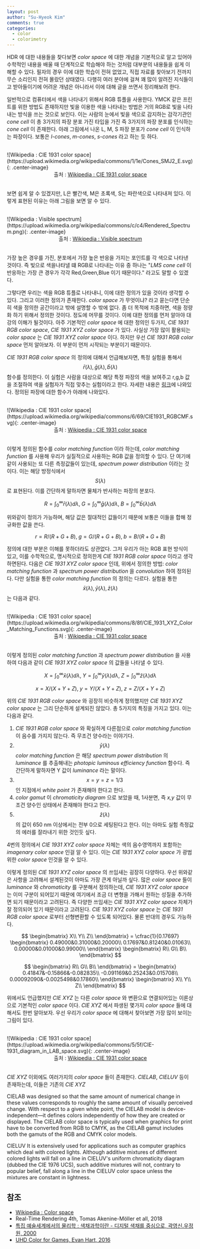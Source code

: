 ```yaml
---
layout: post
author: "Su-Hyeok Kim"
comments: true
categories:
  - color
  - colorimetry
---
```


HDR 에 대한 내용들을 찾다보면 _color space_ 에 대한 개념을 기본적으로 알고 있어야 수학적인 내용을 배울 때 단계적으로 학습해야 하는 것처럼 대부분의 내용들을 쉽게 이해할 수 있다. 필자의 경우 이에 대한 학습이 전혀 없었고, 직접 자료를 찾아보기 전까지 무슨 소리인지 전혀 몰랐던 상태였다. 다행히 여러 분야에 걸쳐 꽤 많이 알려진 지식들이고 받아들이기에 어려운 개념은 아니라서 이에 대해 글을 쓰면서 정리해보려 한다.

<!-- more -->

일반적으로 컴퓨터에서 색을 나타내기 위해서 RGB 튜플을 사용한다. YMCK 같은 프린트를 위한 방법도 존재하지만 빛을 이용한 색을 나타내는 방법은 거의 RGB로 빛을 나타내는 방식을 쓰는 것으로 보인다. 이는 사람의 눈에서 빛을 색으로 감지하는 감각기관인 _cone cell_ 이 총 3가지의 파장 분포 가진 타입을 가진 즉 3가지의 파장 분포를 인식하는 _cone cell_ 이 존재한다. 아래 그림에서 나온 L, M, S 파장 분포가 _cone cell_ 이 인식하는 파장이다. 보통은 _l-cones_, _m-cones_, _s-cones_ 라고 하는 듯 하다.

<br/>
![Wikipedia : CIE 1931 color space](https://upload.wikimedia.org/wikipedia/commons/1/1e/Cones_SMJ2_E.svg){: .center-image}
<center>출처 : <a href="https://en.wikipedia.org/wiki/CIE_1931_color_space">Wikipedia : CIE 1931 color space
</a>
<br/>
</center>
<br/>

보면 쉽게 알 수 있겠지만, L은 빨간색, M은 초록색, S는 파란색으로 나타내져 있다. 이렇게 표현된 이유는 아래 그림을 보면 알 수 있다.

<br/>
![Wikipedia : Visible spectrum](https://upload.wikimedia.org/wikipedia/commons/c/c4/Rendered_Spectrum.png){: .center-image}
<center>출처 : <a href="https://en.wikipedia.org/wiki/Visible_spectrum">Wikipedia : Visible spectrum
</a>
<br/>
</center>
<br/>

가장 높은 경우를 가진, 분포에서 가장 높은 반응을 가지는 포인트를 각 색으로 나타낸 것이다. 즉 빛으로 색을나타낼 떄 RGB로 나타내는 이유 중 하나는 "_LMS cone cell_ 이 반응하는 가장 큰 경우가 각각 Red,Green,Blue 이기 때문이다." 라고도 말할 수 있겠다.

그렇다면 우리는 색을 RGB 튜플로 나타내니, 이에 대한 정의가 있을 것이라 생각할 수 있다. 그리고 이러한 정의가 존재한다. _color space_ 가 무엇이냐? 라고 묻는다면 단순히 색을 정의한 공간이라고 밖에 설명할 수 밖에 없다. 좀 더 목적에 치중하면, 색을 정량화 하기 위해서 정의한 것이다. 정도에 머무를 것이다. 이에 대한 정의를 먼저 알아야 대강의 이해가 될것이다. 아주 기본적인 _color space_ 에 대한 정의인 두가지, _CIE 1931 RGB color space_, _CIE 1931 XYZ color space_ 가 있다. 사실상 가장 많이 활용되는 _color space_ 는 _CIE 1931 XYZ color space_ 이다. 하지만 우선 _CIE 1931 RGB color space_ 먼저 알아보자. 이 부분이 먼저 시작되는 부분이기 때문이다.

_CIE 1931 RGB color space_ 의 정의에 대해서 언급해보자면, 특정 실험을 통해서 $$ \bar{r}(\lambda),\bar{g}(\lambda),\bar{b}(\lambda) $$ 함수를 정의한다. 이 실험은 사람을 대상으로 해당 특정 파장의 색을 보여주고 r,g,b 값을 조절하여 색을 실험자가 직접 맞추는 실험이라고 한다. 자세한 내용은 [링크](https://en.wikipedia.org/wiki/CIE_1931_color_space#CIE_RGB_color_space)에 나와있다. 정의된 파장에 대한 함수가 아래에 나와있다.

<br/>
![Wikipedia : CIE 1931 color space](https://upload.wikimedia.org/wikipedia/commons/6/69/CIE1931_RGBCMF.svg){: .center-image}
<center>출처 : <a href="https://en.wikipedia.org/wiki/CIE_1931_color_space">Wikipedia : CIE 1931 color space
</a>
<br/>
</center>
<br/>

이렇게 정의된 함수를 _color matching function_ 이라 하는데, _color matching function_ 를 사용해 우리가 실질적으로 사용하는 RGB 값을 정의할 수 있다. 단 여기에 같이 사용되는 또 다른 측정값들이 있는데, _spectrum power distribution_ 이라는 것이다. 이는 해당 방정식에서 $$ S(\lambda) $$ 로 표현된다. 이를 간단하게 말하자면 물체가 반사하는 파장의 분포다.

$$
R = \int_0^\infty \bar{r}(\lambda) d\lambda,\;
G = \int_0^\infty \bar{g}(\lambda) d\lambda,\;
B = \int_0^\infty \bar{b}(\lambda) d\lambda $$

위와같이 정의가 가능하며, 해당 값은 절대적인 값들이기 때문에 보통은 이들을 합해 정규화한 값을 쓴다.

$$ r = R/(R+G+B),\; g = G/(R+G+B),\; b = B/(R+G+B)  $$

정의에 대한 부분은 이해를 못하더라도 상관없다. 그저 우리가 아는 RGB 표현 방식이 있고, 이를 수학적으로, 명시적으로 정의한게 _CIE 1931 RGB color space_ 이라고 생각하면된다. 다음은 _CIE 1931 XYZ color space_ 인데, 위에서 정의한 방법: _color matching function_ 과 _spectrum power distribution_ 을 _convolution_ 하여 정의된다. 다만 실험을 통한 _color matching function_ 의 정의는 다르다. 실험을 통한 $$ \bar{x}(\lambda),\bar{y}(\lambda),\bar{z}(\lambda)  $$ 는 다음과 같다.

<br/>
![Wikipedia : CIE 1931 color space](https://upload.wikimedia.org/wikipedia/commons/8/8f/CIE_1931_XYZ_Color_Matching_Functions.svg){: .center-image}
<center>출처 : <a href="https://en.wikipedia.org/wiki/CIE_1931_color_space">Wikipedia : CIE 1931 color space
</a>
<br/>
</center>
<br/>

이렇게 정의된 _color matching function_ 과 _spectrum power distribution_ 을 사용하여 다음과 같이 _CIE 1931 XYZ color space_ 의 값들을 나타낼 수 있다.

$$ X = \int_0^\infty \bar{x}(\lambda) d\lambda,\; Y = \int_0^\infty \bar{y}(\lambda) d\lambda,\; Z = \int_0^\infty \bar{z}(\lambda) d\lambda $$

$$ x = X/(X+Y+Z),\; y = Y/(X+Y+Z),\; z = Z/(X+Y+Z)  $$

위의 _CIE 1931 RGB color space_ 와 굉장히 비슷하게 정의했지만 _CIE 1931 XYZ color space_ 는 그리 단순하게 설계되진 않았다. 총 5가지의 특징을 가지고 있다. 이는 다음과 같다.

1. _CIE 1931 RGB color space_ 와 확실하게 다른점으로 _color matching function_ 이 음수를 가지지 않는다. 즉 무조건 양수라는 이야기다.
2. $$\bar{y}(\lambda)$$ _color matching function_ 은 해당 _spectrum power distribution_ 의 _luminance_ 를 추출해내는 _photopic luminous efficiency function_ 함수다. 즉 간단하게 말하자면 Y 값이 _luminance_ 라는 말이다.
3. $$ x=y=z=1/3 $$ 인 지점에서 _white point_ 가 존재해야 한다고 한다.
4. _color gamut_ 이 _chromaticity diagram_ 으로 보았을 때, 1사분면, 즉 _x,y_ 값이 무조건 양수인 상태에서 존재해야 한다고 한다.
5. $$ \bar{z}(\lambda) $$ 의 값이 650 nm 이상에서는 전부 0으로 세팅된다고 한다. 이는 아마도 실험 측정값의 에러를 잘라내기 위한 것인듯 싶다.

4번의 정의에서 _CIE 1931 XYZ color space_ 자체는 색의 음수영역까지 포함하는 _imagenary color space_ 인걸 알 수 있다. 이는 _CIE 1931 XYZ color space_ 가 광범위한 _color space_ 인것을 알 수 있다.

이렇게 정의된 _CIE 1931 XYZ color space_ 의 쓰임새는 굉장히 다양하다. 우선 위와같은 사항을 고려해서 설계된것이 아마도 가장 큰게 아닐까 싶다. 많은 _color space_ 들이 _luminance_ 와 _chromaticity_ 를 구분해서 정의하는데, _CIE 1931 XYZ color space_ 는 이미 구분이 되어있기 때문에 여기에서 조금 더 변형을 가해서 원하는 성질을 추가하면 되기 때문이라고 고려된다. 즉 다양한 쓰임새는 _CIE 1931 XYZ color space_ 자체가 잘 정의되어 있기 때문이라고 고려된다. _CIE 1931 XYZ color space_ 는 _CIE 1931 RGB color space_ 로부터 선형변환할 수 있도록 되어있다. 물론 반대의 경우도 가능하다.

$$
\begin{bmatrix}
X\\
Y\\
Z\\
\end{bmatrix} =
\cfrac{1}{0.17697}
\begin{bmatrix}
0.49000&0.31000&0.20000\\
0.17697&0.81240&0.01063\\
0.00000&0.01000&0.99000\\
\end{bmatrix}
\begin{bmatrix}
R\\
G\\
B\\
\end{bmatrix}
$$


$$
\begin{bmatrix}
R\\
G\\
B\\
\end{bmatrix}  =
\begin{bmatrix}
0.41847&-0.15866&-0.082835\\
-0.091169&0.25243&0.015708\\
0.00092090&-0.0025498&0.17860\\
\end{bmatrix}
\begin{bmatrix}
X\\
Y\\
Z\\
\end{bmatrix}
$$

위에서도 언급했지만 _CIE XYZ_ 는 다른 _color space_ 와 변환으로 연결되어있는 이론상으로 기본적인 _color space_ 이다. _CIE XYZ_ 에서 파생된 몇가지 _color space_ 들에 대해서도 한번 알아보자. 우선 우리가 _color space_ 에 대해서 찾아보면 가장 많이 보이는 그림이 있다.

<br/>
![Wikipedia : CIE 1931 color space](https://upload.wikimedia.org/wikipedia/commons/5/5f/CIE-1931_diagram_in_LAB_space.svg){: .center-image}
<center>출처 : <a href="https://en.wikipedia.org/wiki/CIE_1931_color_space">Wikipedia : CIE 1931 color space
</a>
<br/>
</center>
<br/>


_CIE XYZ_ 이외에도 여러가지의 _color space_ 들이 존재한다. _CIELAB_, _CIELUV_ 등이 존재하는데, 이들은 기존의 _CIE XYZ_

CIELAB was designed so that the same amount of numerical change in these values corresponds to roughly the same amount of visually perceived change.
With respect to a given white point, the CIELAB model is device-independent—it defines colors independently of how they are created or displayed. The CIELAB color space is typically used when graphics for print have to be converted from RGB to CMYK, as the CIELAB gamut includes both the gamuts of the RGB and CMYK color models.

CIELUV
It is extensively used for applications such as computer graphics which deal with colored lights. Although additive mixtures of different colored lights will fall on a line in CIELUV's uniform chromaticity diagram (dubbed the CIE 1976 UCS), such additive mixtures will not, contrary to popular belief, fall along a line in the CIELUV color space unless the mixtures are constant in lightness.


<!--
chromaticity diagram: plane of color spcae

gamut or color gamut: subset of color space
  Rec. ITU-R BT.709
  sRGB,scRGB
  DCI-P3
  Rec. ITU-R BT.2020
  Rec. ITU-R BT.2100
-->

<!--
hdr 표준 : 안해도 될듯
SMPTE st-2084
SMPTE st-2094
-->


<!--
  color space 의 종합적인 사용 용도
 -->





## 참조

 - [Wikipedia : Color space](https://en.wikipedia.org/wiki/Color_space)
 - Real-Time Rendering 4th, Tomas Akenine-Möller et all, 2018
 - [특집 예술세계에서의 물리학 : 색채과학이란 - 디지털 색채를 중심으로, 곽영신.우정원, 2000](http://webzine.kps.or.kr/contents/data/webzine/webzine/15124615671.pdf)
 - [UHD Color for Games, Evan Hart, 2016](https://developer.nvidia.com/sites/default/files/akamai/gameworks/hdr/UHDColorForGames.pdf)
